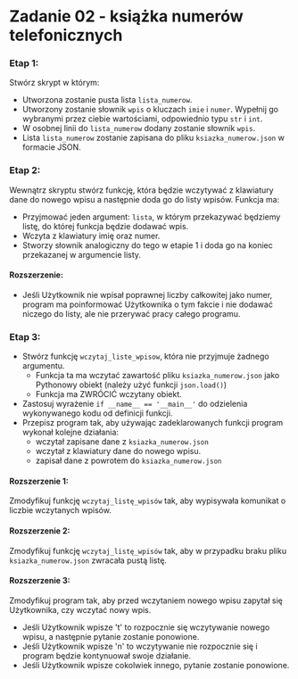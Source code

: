 # Zadanie 02 - książka numerów telefonicznych

### Etap 1:
Stwórz skrypt w którym:
- Utworzona zostanie pusta lista `lista_numerow`.
- Utworzony zostanie słownik `wpis` o kluczach `imie` i `numer`. Wypełnij go wybranymi przez ciebie wartościami, odpowiednio typu `str` i `int`.
- W osobnej linii do `lista_numerow` dodany zostanie słownik `wpis`.
- Lista `lista_numerow` zostanie zapisana do pliku `ksiazka_numerow.json` w formacie JSON.

### Etap 2:
Wewnątrz skryptu stwórz funkcję, która będzie wczytywać z klawiatury dane do nowego wpisu a następnie doda go do listy wpisów. Funkcja ma:
- Przyjmować jeden argument: `lista`, w którym przekazywać będziemy listę, do której funkcja będzie dodawać wpis.
- Wczyta z klawiatury imię oraz numer.
- Stworzy słownik analogiczny do tego w etapie 1 i doda go na koniec przekazanej w argumencie listy.

#### Rozszerzenie:
- Jeśli Użytkownik nie wpisał poprawnej liczby całkowitej jako numer, program ma poinformować Użytkownika o tym fakcie i nie dodawać niczego do listy, ale nie przerywać pracy całego programu.

### Etap 3:
- Stwórz funkcję `wczytaj_liste_wpisow`, która nie przyjmuje żadnego argumentu.
    - Funkcja ta ma wczytać zawartość pliku `ksiazka_numerow.json` jako Pythonowy obiekt (należy użyć funkcji `json.load()`)
    - Funkcja ma ZWRÓCIĆ wczytany obiekt.
- Zastosuj wyrażenie `if __name__ == '__main__'` do odzielenia wykonywanego kodu od definicji funkcji.
- Przepisz program tak, aby używając zadeklarowanych funkcji program wykonał kolejne działania:
    - wczytał zapisane dane z `ksiazka_numerow.json`
    - wczytał z klawiatury dane do nowego wpisu.
    - zapisał dane z powrotem do `ksiazka_numerow.json`

#### Rozszerzenie 1:
Zmodyfikuj funkcję `wczytaj_listę_wpisów` tak, aby wypisywała komunikat o liczbie wczytanych wpisów.

#### Rozszerzenie 2:
Zmodyfikuj funkcję `wczytaj_listę_wpisów` tak, aby w przypadku braku pliku `ksiazka_numerow.json` zwracała pustą listę.

#### Rozszerzenie 3:
Zmodyfikuj program tak, aby przed wczytaniem nowego wpisu zapytał się Użytkownika, czy wczytać nowy wpis.
- Jeśli Użytkownik wpisze 't' to rozpocznie się wczytywanie nowego wpisu, a następnie pytanie zostanie ponowione.
- Jeśli Użytkownik wpisze 'n' to wczytywanie nie rozpocznie się i program będzie kontynuował swoje działanie.
- Jeśli Użytkownik wpisze cokolwiek innego, pytanie zostanie ponowione.